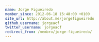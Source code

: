 ```yaml
---
name: Jorge Figueiredo
member_since: 2012-06-18 15:48:00 +0100
site_url: http://about.me/jorgefigueiredo
github_username: jorgeacf
twitter_username: jorgeacf
redirect_from: /membro/jorge-figueiredo/
---
```

